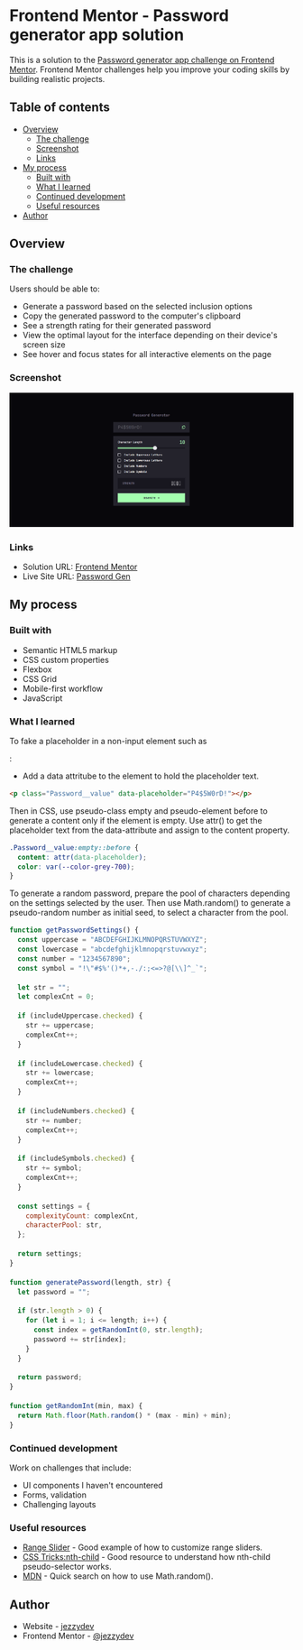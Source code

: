 # Frontend Mentor - Password generator app solution

This is a solution to the [Password generator app challenge on Frontend Mentor](https://www.frontendmentor.io/challenges/password-generator-app-Mr8CLycqjh). Frontend Mentor challenges help you improve your coding skills by building realistic projects.

## Table of contents

- [Overview](#overview)
  - [The challenge](#the-challenge)
  - [Screenshot](#screenshot)
  - [Links](#links)
- [My process](#my-process)
  - [Built with](#built-with)
  - [What I learned](#what-i-learned)
  - [Continued development](#continued-development)
  - [Useful resources](#useful-resources)
- [Author](#author)

## Overview

### The challenge

Users should be able to:

- Generate a password based on the selected inclusion options
- Copy the generated password to the computer's clipboard
- See a strength rating for their generated password
- View the optimal layout for the interface depending on their device's screen size
- See hover and focus states for all interactive elements on the page

### Screenshot

![](./screenshot.png)

### Links

- Solution URL: [Frontend Mentor](https://www.frontendmentor.io/solutions/password-generator-app-with-javascript-tGXMl2NpYd)
- Live Site URL: [Password Gen](https://jezzydev.github.io/password-generator-app/)

## My process

### Built with

- Semantic HTML5 markup
- CSS custom properties
- Flexbox
- CSS Grid
- Mobile-first workflow
- JavaScript

### What I learned

To fake a placeholder in a non-input element such as <p>:

- Add a data attritube to the element to hold the placeholder text.

```html
<p class="Password__value" data-placeholder="P4$5W0rD!"></p>
```

Then in CSS, use pseudo-class empty and pseudo-element before to generate a content only if the element is empty.
Use attr() to get the placeholder text from the data-attribute and assign to the content property.

```css
.Password__value:empty::before {
  content: attr(data-placeholder);
  color: var(--color-grey-700);
}
```

To generate a random password, prepare the pool of characters depending on the settings selected by the user.
Then use Math.random() to generate a pseudo-random number as initial seed, to select a character from the pool.

```js
function getPasswordSettings() {
  const uppercase = "ABCDEFGHIJKLMNOPQRSTUVWXYZ";
  const lowercase = "abcdefghijklmnopqrstuvwxyz";
  const number = "1234567890";
  const symbol = "!\"#$%'()*+,-./:;<=>?@[\\]^_`";

  let str = "";
  let complexCnt = 0;

  if (includeUppercase.checked) {
    str += uppercase;
    complexCnt++;
  }

  if (includeLowercase.checked) {
    str += lowercase;
    complexCnt++;
  }

  if (includeNumbers.checked) {
    str += number;
    complexCnt++;
  }

  if (includeSymbols.checked) {
    str += symbol;
    complexCnt++;
  }

  const settings = {
    complexityCount: complexCnt,
    characterPool: str,
  };

  return settings;
}

function generatePassword(length, str) {
  let password = "";

  if (str.length > 0) {
    for (let i = 1; i <= length; i++) {
      const index = getRandomInt(0, str.length);
      password += str[index];
    }
  }

  return password;
}

function getRandomInt(min, max) {
  return Math.floor(Math.random() * (max - min) + min);
}
```

### Continued development

Work on challenges that include:

- UI components I haven't encountered
- Forms, validation
- Challenging layouts

### Useful resources

- [Range Slider](https://codepen.io/jzio/pen/EaVyWZx) - Good example of how to customize range sliders.
- [CSS Tricks:nth-child](https://css-tricks.com/almanac/pseudo-selectors/n/nth-child/) - Good resource to understand how nth-child pseudo-selector works.
- [MDN](https://developer.mozilla.org/en-US/docs/Web) - Quick search on how to use Math.random().

## Author

- Website - [jezzydev](https://github.com/jezzydev)
- Frontend Mentor - [@jezzydev](https://www.frontendmentor.io/profile/jezzydev)
